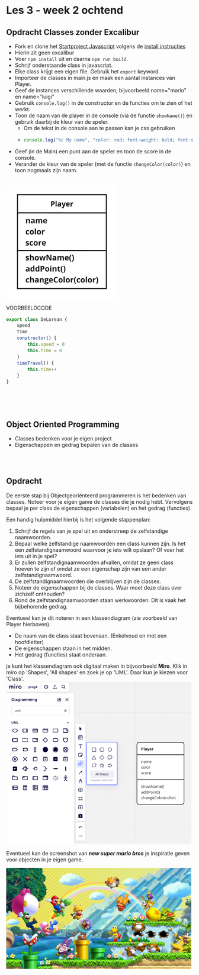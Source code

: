 # Les 3 - week 2 ochtend


## Opdracht Classes zonder Excalibur

- Fork en clone het [Startproject Javascript](https://github.com/HR-CMGT/prg4-javascript-2023) volgens de [install instructies](../setup.md)
- Hierin zit geen excalibur
- Voer `npm install` uit en daarna `npm run build`.
- Schrijf onderstaande class in javascript.
- Elke class krijgt een eigen file. Gebruik het `export` keyword.
- Importeer de classes in main.js en maak een aantal instances van Player.
- Geef de instances verschillende waarden, bijvoorbeeld name="mario" en name="luigi"
- Gebruik `console.log()` in de constructor en de functies om te zien of het werkt.
- Toon de naam van de player in de console (via de functie `showName()`) en gebruik daarbij de kleur van de speler. 
  - Om de tekst in de console aan te passen kan je css gebruiken
  - ```javascript
    console.log("%c My name", "color: red; font-weight: bold; font-size: 20px");
    ```
- Geef (in de Main) een punt aan de speler en toon de score in de console.
- Verander de kleur van de speler (met de functie `changeColor(color)`) en toon nogmaals zijn naam. 

<br>

<img width="300" style="background-color: white" src="../images/player-class.png">

<Br>

VOORBEELDCODE

```javascript
export class DeLorean {
    speed
    time
    constructor() {
        this.speed = 0
        this.time = 0
    }
    timeTravel() {
        this.time++
    }
}
```
<Br>
<Br>
<Br>

## Object Oriented Programming

- Classes bedenken voor je eigen project
- Eigenschappen en gedrag bepalen van de classes

<Br>
<Br>

## Opdracht 

De eerste stap bij Objectgeoriënteerd programmeren is het bedenken van classes. Noteer voor je eigen 
game de classes die je nodig hebt. Vervolgens bepaal je per class de eigenschappen (variabelen) en het gedrag (functies).

Een handig hulpmiddel hierbij is het volgende stappenplan: 
1. Schrijf de regels van je spel uit en onderstreep de zelfstandige naamwoorden.
2. Bepaal welke zelfstandige naamwoorden een class kunnen zijn. Is het een zelfstandignaamwoord waarvoor je iets wilt opslaan? Of voer het iets uit in je spel? 
3. Er zullen zelfstandignaamwoorden afvallen, omdat ze geen class hoeven te zijn of omdat ze een eigenschap zijn van een ander zelfstandignaamwoord. 
4. De zelfstandignaamwoorden die overblijven zijn de classes.
5. Noteer de eigenschappen bij de classes. Waar moet deze class over zichzelf onthouden? 
5. Rond de zelfstandignaamwoorden staan werkwoorden. Dit is vaak het bijbehorende gedrag. 

Eventueel kan je dit noteren in een klassendiagram (zie voorbeeld van Player hierboven). 
- De naam van de class staat bovenaan. (Enkelvoud en met een hoofdletter)
- De eigenschappen staan in het midden.
- Het gedrag (functies) staat onderaan.

je kunt het klassendiagram ook digitaal maken in bijvoorbeeld **Miro**. Klik in miro op 'Shapes', 'All shapes' en zoek je op 'UML'. Daar kun je kiezen voor 'Class'.
<img width="500" src="../images/diagram1.png">

Eventueel kan de screenshot van ***new super mario bros*** je inspiratie geven voor objecten in je eigen game.  

<img width="500" src="../images/mariobros.jpg">

